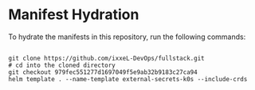 
# Manifest Hydration

To hydrate the manifests in this repository, run the following commands:

```shell

git clone https://github.com/ixxeL-DevOps/fullstack.git
# cd into the cloned directory
git checkout 979fec551277d1697049f5e9ab32b9183c27ca94
helm template . --name-template external-secrets-k0s --include-crds
```